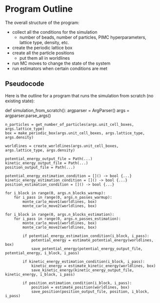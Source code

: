 # Program Outline

The overall structure of the program:
- collect all the conditions for the simulation
  - number of beads, number of particles, PIMC hyperparameters, lattice type, density, etc.
- create the periodic lattice box
- create all the particle positions
  - put them all in worldlines
- run MC moves to change the state of the system
- run estimators when certain conditions are met


## Pseudocode
Here is the outline for a program that runs the simulation from scratch (no existing state):

def simulation_from_scratch():
    argparser = ArgParser()
    args = argparser.parse_args()

    n_particles = get_number_of_particles(args.unit_cell_boxes, args.lattice_type)
    box = make_periodic_box(args.unit_cell_boxes, args.lattice_type, args.density)

    worldlines = create_worldlines(args.unit_cell_boxes, args.lattice_type, args.density)

    potential_energy_output_file = Path(...)
    kinetic_energy_output_file = Path(...)
    position_output_file = Path(...)

    potential_energy_estimation_condition = []() -> bool {...}
    kinetic_energy_estimation_condition = []() -> bool {...}
    position_estimation_condition = []() -> bool {...}

    for i_block in range(0, args.n_blocks_warmup):
        for i_pass in range(0, args.n_passes_warmup):
            monte_carlo_move1(worldlines, box)
            monte_carlo_move2(worldlines, box)

    for i_block in range(0, args.n_blocks_estimation):
        for i_pass in range(0, args.n_passes_estimation):
            monte_carlo_move1(worldlines, box)
            monte_carlo_move2(worldlines, box)

            if potential_energy_estimation_condition(i_block, i_pass):
                potential_energy = estimate_potential_energy(worldlines, box)
                save_potential_energy(potential_energy_output_file, potential_energy, i_block, i_pass)

            if kinetic_energy_estimation_condition(i_block, i_pass):
                kinetic_energy = estimate_kinetic_energy(worldlines, box)
                save_kinetic_energy(kinetic_energy_output_file, kinetic_energy, i_block, i_pass)

            if position_estimation_condition(i_block, i_pass):
                position = estimate_position(worldlines, box)
                save_position(position_output_file, position, i_block, i_pass)
